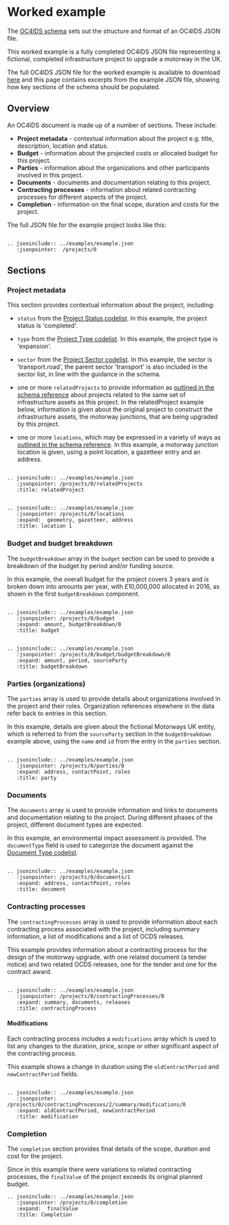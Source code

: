 # Worked example

The [OC4IDS schema](../reference/index.md) sets out the structure and format of an OC4IDS JSON file.

This worked example is a fully completed OC4IDS JSON file representing a fictional, completed infrastructure project to upgrade a motorway in the UK.

The full OC4IDS JSON file for the worked example is available to download [here](../../../../_static/example.json) and this page contains excerpts from the example JSON file, showing how key sections of the schema should be populated.

## Overview

An OC4IDS document is made up of a number of sections. These include:

* **Project metadata** - contextual information about the project e.g. title, description, location and status.
* **Budget** - information about the projected costs or allocated budget for this project.
* **Parties** - information about the organizations and other participants involved in this project.
* **Documents** - documents and documentation relating to this project.
* **Contracting processes** - information about related contracting processes for different aspects of the project.
* **Completion** - information on the final scope, duration and costs for the project.

The full JSON file for the example project looks like this:

```eval_rst

.. jsoninclude:: ../examples/example.json
   :jsonpointer:  /projects/0
```   

## Sections

### Project metadata

This section provides contextual information about the project, including:

* `status` from the [Project Status codelist](../../../../reference/codelists/#projectstatus). In this example, the project status is 'completed'.

* `type` from the [Project Type codelist](../../../../reference/codelists/#projecttype). In this example, the project type is 'expansion'.

* `sector` from the [Project Sector codelist](../../../../reference/codelists/#projectsector). In this example, the sector is 'transport.road', the parent sector 'transport' is also included in the sector list, in line with the guidance in the schema.

* one or more `relatedProjects` to provide information as [outlined in the schema reference](../../../../reference/schema/#relatedproject) about projects related to the same set of infrastructure assets as this project. In the relatedProject example below, information is given about the original project to construct the infrastructure assets, the motorway junctions, that are being upgraded by this project.

* one or more `locations`, which may be expressed in a variety of ways as [outlined in the schema reference](../../../../reference/schema/#location). In this example, a motorway junction location is given, using a point location, a gazetteer entry and an address.
```eval_rst

.. jsoninclude:: ../examples/example.json
   :jsonpointer: /projects/0/relatedProjects
   :title: relatedProject

```
```eval_rst

.. jsoninclude:: ../examples/example.json
   :jsonpointer: /projects/0/locations
   :expand:  geometry, gazetteer, address
   :title: location 1

```

### Budget and budget breakdown

The `budgetBreakdown` array in the `budget` section can be used to provide a breakdown of the budget by period and/or funding source.

In this example, the overall budget for the project covers 3 years and is broken down into amounts per year, with £10,000,000 allocated in 2016, as shown in the first `budgetBreakdown` component.

  ```eval_rst

  .. jsoninclude:: ../examples/example.json
     :jsonpointer: /projects/0/budget
     :expand: amount, budgetBreakdown/0
     :title: budget

  ```

  ```eval_rst

  .. jsoninclude:: ../examples/example.json
     :jsonpointer: /projects/0/budget/budgetBreakdown/0
     :expand: amount, period, sourceParty
     :title: budgetBreakdown

  ```

### Parties (organizations)

The `parties` array is used to provide details about organizations involved in the project and their roles. Organization references elsewhere in the data refer back to entries in this section.

In this example, details are given about the fictional Motorways UK entity, which is referred to from the `sourceParty` section in the `budgetBreakdown` example above, using the `name` and `id` from the entry in the `parties` section.

```eval_rst

.. jsoninclude:: ../examples/example.json
   :jsonpointer: /projects/0/parties/0
   :expand: address, contactPoint, roles
   :title: party

```

### Documents

The `documents` array is used to provide information and links to documents and documentation relating to the project. During different phases of the project, different document types are expected.

In this example, an environmental impact assessment is provided. The `documentType` field is used to categorize the document against the [Document Type codelist](../../../../reference/codelists/#documenttype).

```eval_rst

.. jsoninclude:: ../examples/example.json
   :jsonpointer: /projects/0/documents/1
   :expand: address, contactPoint, roles
   :title: document

```
### Contracting processes

The `contractingProcesses` array is used to provide information about each contracting process associated with the project, including summary information, a list of modifications and a list of OCDS releases.

This example provides information about a contracting process for the design of the motorway upgrade, with one related document (a tender notice) and two related OCDS releases, one for the tender and one for the contract award.

```eval_rst

.. jsoninclude:: ../examples/example.json
   :jsonpointer: /projects/0/contractingProcesses/0
   :expand: summary, documents, releases
   :title: contractingProcess

```

#### Modifications

Each contracting process includes a `modifications` array which is used to list any changes to the duration, price, scope or other significant aspect of the contracting process.

This example shows a change in duration using the `oldContractPeriod` and `newContractPeriod` fields.

```eval_rst

.. jsoninclude:: ../examples/example.json
   :jsonpointer: /projects/0/contractingProcesses/2/summary/modifications/0
   :expand: oldContractPeriod, newContractPeriod
   :title: modification

```

### Completion

The `completion` section provides final details of the scope, duration and cost for the project.

Since in this example there were variations to related contracting processes, the `finalValue` of the project exceeds its original planned budget.

```eval_rst
.. jsoninclude:: ../examples/example.json
   :jsonpointer: /projects/0/completion
   :expand:  finalValue
   :title: Completion

```

